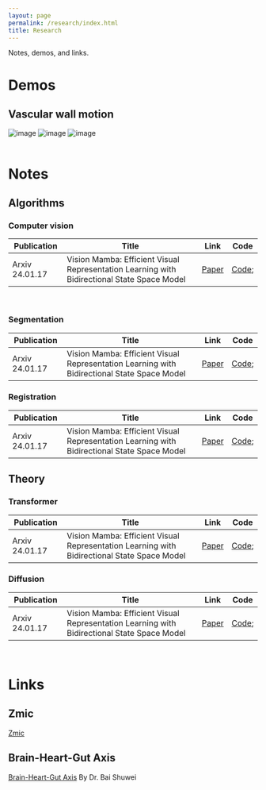 ```yaml
---
layout: page
permalink: /research/index.html
title: Research
---
```


Notes, demos, and links.

# Demos
## Vascular wall motion
<div class="third">
<img src="https://jdq818.github.io/images/research/vesselwall.gif" alt="image" onclick="showModal(this)">
<img src="https://jdq818.github.io/images/research/bloods.gif" alt="image" onclick="showModal(this)">
<img src="https://jdq818.github.io/images/research/lesion.gif" alt="image" onclick="showModal(this)">
</div>
<br>


# Notes
## Algorithms
### Computer vision 
| Publication| Title | Link | Code |
|------|------|:----:|------|
|Arxiv 24.01.17 | Vision Mamba: Efficient Visual Representation Learning with Bidirectional State Space Model |  [Paper](https://arxiv.org/abs/2403.03234) | [Code](https://github.com/wangtz19/NetMamba); |
<br>

### Segmentation
| Publication| Title | Link | Code |
|------|------|:----:|------|
|Arxiv 24.01.17 | Vision Mamba: Efficient Visual Representation Learning with Bidirectional State Space Model |  [Paper](https://arxiv.org/abs/2403.03234) | [Code](https://github.com/wangtz19/NetMamba); |

### Registration
| Publication| Title | Link | Code |
|------|------|:----:|------|
|Arxiv 24.01.17 | Vision Mamba: Efficient Visual Representation Learning with Bidirectional State Space Model |  [Paper](https://arxiv.org/abs/2403.03234) | [Code](https://github.com/wangtz19/NetMamba); |


## Theory
### Transformer<br>
| Publication| Title | Link | Code |
|------|------|:----:|------|
|Arxiv 24.01.17 | Vision Mamba: Efficient Visual Representation Learning with Bidirectional State Space Model |  [Paper](https://arxiv.org/abs/2403.03234) | [Code](https://github.com/wangtz19/NetMamba); |

### Diffusion<br>
| Publication| Title | Link | Code |
|------|------|:----:|------|
|Arxiv 24.01.17 | Vision Mamba: Efficient Visual Representation Learning with Bidirectional State Space Model |  [Paper](https://arxiv.org/abs/2403.03234) | [Code](https://github.com/wangtz19/NetMamba); |
<br>

# Links
## Zmic
[Zmic](https://zmiclab.github.io/index.html)<br>
## Brain-Heart-Gut Axis
[Brain-Heart-Gut Axis](http://supramarginal.top/pubmed)
By Dr. Bai Shuwei <br>